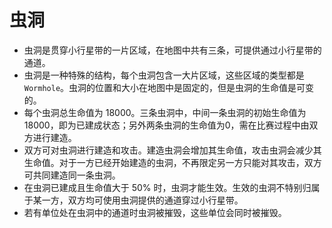 # 虫洞

- 虫洞是贯穿小行星带的一片区域，在地图中共有三条，可提供通过小行星带的通道。
- 虫洞是一种特殊的结构，每个虫洞包含一大片区域，这些区域的类型都是 `Wormhole`。虫洞的位置和大小在地图中是固定的，但是虫洞的生命值是可变的。
- 每个虫洞总生命值为 18000。三条虫洞中，中间一条虫洞的初始生命值为 18000，即为已建成状态；另外两条虫洞的生命值为0，需在比赛过程中由双方进行建造。
- 双方可对虫洞进行建造和攻击。建造虫洞会增加其生命值，攻击虫洞会减少其生命值。对于一方已经开始建造的虫洞，不再限定另一方只能对其攻击，双方可共同建造同一条虫洞。
- 在虫洞已建成且生命值大于 50% 时，虫洞才能生效。生效的虫洞不特别归属于某一方，双方均可使用虫洞提供的通道穿过小行星带。
- 若有单位处在虫洞中的通道时虫洞被摧毁，这些单位会同时被摧毁。